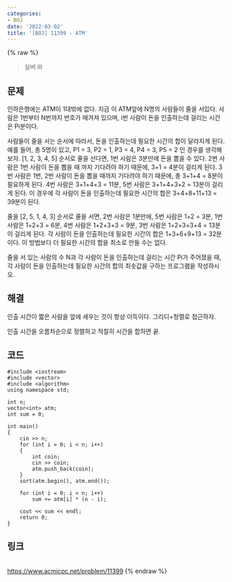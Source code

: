 ```yaml
---
categories:
- BOJ
date: '2022-03-02'
title: '[BOJ] 11399 - ATM'
---
```


{% raw %}
>실버 III

## 문제
인하은행에는 ATM이 1대밖에 없다. 지금 이 ATM앞에 N명의 사람들이 줄을 서있다. 사람은 1번부터 N번까지 번호가 매겨져 있으며, i번 사람이 돈을 인출하는데 걸리는 시간은 Pi분이다.

사람들이 줄을 서는 순서에 따라서, 돈을 인출하는데 필요한 시간의 합이 달라지게 된다. 예를 들어, 총 5명이 있고, P1  = 3, P2  = 1, P3  = 4, P4  = 3, P5  = 2 인 경우를 생각해보자. [1, 2, 3, 4, 5] 순서로 줄을 선다면, 1번 사람은 3분만에 돈을 뽑을 수 있다. 2번 사람은 1번 사람이 돈을 뽑을 때 까지 기다려야 하기 때문에, 3+1 = 4분이 걸리게 된다. 3번 사람은 1번, 2번 사람이 돈을 뽑을 때까지 기다려야 하기 때문에, 총 3+1+4 = 8분이 필요하게 된다. 4번 사람은 3+1+4+3 = 11분, 5번 사람은 3+1+4+3+2 = 13분이 걸리게 된다. 이 경우에 각 사람이 돈을 인출하는데 필요한 시간의 합은 3+4+8+11+13 = 39분이 된다.

줄을 [2, 5, 1, 4, 3] 순서로 줄을 서면, 2번 사람은 1분만에, 5번 사람은 1+2 = 3분, 1번 사람은 1+2+3 = 6분, 4번 사람은 1+2+3+3 = 9분, 3번 사람은 1+2+3+3+4 = 13분이 걸리게 된다. 각 사람이 돈을 인출하는데 필요한 시간의 합은 1+3+6+9+13 = 32분이다. 이 방법보다 더 필요한 시간의 합을 최소로 만들 수는 없다.

줄을 서 있는 사람의 수 N과 각 사람이 돈을 인출하는데 걸리는 시간 Pi가 주어졌을 때, 각 사람이 돈을 인출하는데 필요한 시간의 합의 최솟값을 구하는 프로그램을 작성하시오.

##  해결
인출 시간이 짧은 사람을 앞에 세우는 것이 항상 이득이다. 그리디+정렬로 접근하자.

인출 시간을 오름차순으로 정렬하고 적절히 시간을 합하면 끝.

## 코드
```
#include <iostream>
#include <vector>
#include <algorithm>
using namespace std;

int n;
vector<int> atm;
int sum = 0;

int main()
{
	cin >> n;
	for (int i = 0; i < n; i++)
	{
		int coin;
		cin >> coin;
		atm.push_back(coin);
	}
	sort(atm.begin(), atm.end());

	for (int i = 0; i < n; i++)
		sum += atm[i] * (n - i);

	cout << sum << endl;
	return 0;
}
```

## 링크
<br>https://www.acmicpc.net/problem/11399
{% endraw %}